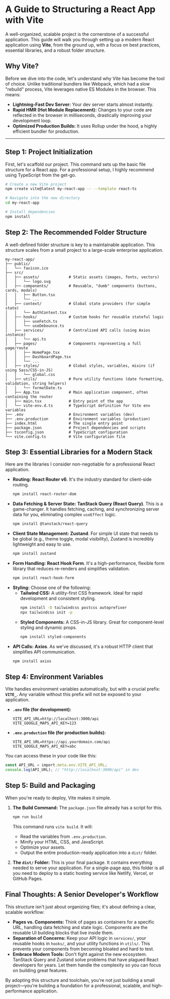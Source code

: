 # A Guide to Structuring a React App with Vite
 A well-organized, scalable project is the cornerstone of a successful application. This guide will walk you through setting up a modern React application using **Vite**, from the ground up, with a focus on best practices, essential libraries, and a robust folder structure.

## Why Vite?

Before we dive into the code, let's understand why Vite has become the tool of choice. Unlike traditional bundlers like Webpack, which had a slow "rebuild" process, Vite leverages native ES Modules in the browser. This means:

  * **Lightning-Fast Dev Server:** Your dev server starts almost instantly.
  * **Rapid HMR (Hot Module Replacement):** Changes to your code are reflected in the browser in milliseconds, drastically improving your development loop.
  * **Optimized Production Builds:** It uses Rollup under the hood, a highly efficient bundler for production.

-----

## Step 1: Project Initialization

First, let's scaffold our project. This command sets up the basic file structure for a React app. For a professional setup, I highly recommend using TypeScript from the get-go.

```bash
# Create a new Vite project
npm create vite@latest my-react-app -- --template react-ts

# Navigate into the new directory
cd my-react-app

# Install dependencies
npm install
```

## Step 2: The Recommended Folder Structure

A well-defined folder structure is key to a maintainable application. This structure scales from a small project to a large-scale enterprise application.

```
my-react-app/
├── public/
│   └── favicon.ico
├── src/
│   ├── assets/             # Static assets (images, fonts, vectors)
│   │   └── logo.svg
│   ├── components/         # Reusable, "dumb" components (buttons, cards, modals)
│   │   ├── Button.tsx
│   │   └── ...
│   ├── context/            # Global state providers (for simple state)
│   │   └── AuthContext.tsx
│   ├── hooks/              # Custom hooks for reusable stateful logic
│   │   ├── useFetch.ts
│   │   └── useDebounce.ts
│   ├── services/           # Centralized API calls (using Axios instance)
│   │   └── api.ts
│   ├── pages/              # Components representing a full page/route
│   │   ├── HomePage.tsx
│   │   ├── DashboardPage.tsx
│   │   └── ...
│   ├── styles/             # Global styles, variables, mixins (if using Sass/CSS-in-JS)
│   │   └── global.css
│   ├── utils/              # Pure utility functions (date formatting, validation, string helpers)
│   │   └── formatDate.ts
│   ├── App.tsx             # Main application component, often containing the router
│   ├── main.tsx            # Entry point of the app
│   └── vite-env.d.ts       # TypeScript definition for Vite env variables
├── .env                    # Environment variables (dev)
├── .env.production         # Environment variables (production)
├── index.html              # The single entry point
├── package.json            # Project dependencies and scripts
├── tsconfig.json           # TypeScript configuration
└── vite.config.ts          # Vite configuration file
```

## Step 3: Essential Libraries for a Modern Stack

Here are the libraries I consider non-negotiable for a professional React application.

  * **Routing:** **React Router v6**. It's the industry standard for client-side routing.
    ```bash
    npm install react-router-dom
    ```
  * **Data Fetching & Server State:** **TanStack Query (React Query)**. This is a game-changer. It handles fetching, caching, and synchronizing server data for you, eliminating complex `useEffect` logic.
    ```bash
    npm install @tanstack/react-query
    ```
  * **Client State Management:** **Zustand**. For simple UI state that needs to be global (e.g., theme toggle, modal visibility), Zustand is incredibly lightweight and easy to use.
    ```bash
    npm install zustand
    ```
  * **Form Handling:** **React Hook Form**. It's a high-performance, flexible form library that reduces re-renders and simplifies validation.
    ```bash
    npm install react-hook-form
    ```
  * **Styling:** Choose one of the following:
      * **Tailwind CSS:** A utility-first CSS framework. Ideal for rapid development and consistent styling.
        ```bash
        npm install -D tailwindcss postcss autoprefixer
        npx tailwindcss init -p
        ```
      * **Styled Components:** A CSS-in-JS library. Great for component-level styling and dynamic props.
        ```bash
        npm install styled-components
        ```
  * **API Calls:** **Axios**. As we've discussed, it's a robust HTTP client that simplifies API communication.
    ```bash
    npm install axios
    ```

## Step 4: Environment Variables

Vite handles environment variables automatically, but with a crucial prefix: **`VITE_`**. Any variable without this prefix will not be exposed to your application.

  * **`.env` file (for development):**
    ```
    VITE_API_URL=http://localhost:3000/api
    VITE_GOOGLE_MAPS_API_KEY=123
    ```
  * **`.env.production` file (for production builds):**
    ```
    VITE_API_URL=https://api.yourdomain.com/api
    VITE_GOOGLE_MAPS_API_KEY=abc
    ```

You can access these in your code like this:

```typescript
const API_URL = import.meta.env.VITE_API_URL;
console.log(API_URL); // "http://localhost:3000/api" in dev
```

## Step 5: Build and Packaging

When you're ready to deploy, Vite makes it simple.

1.  **The Build Command:** The `package.json` file already has a script for this.

    ```bash
    npm run build
    ```

    This command runs `vite build`. It will:

      * Read the variables from `.env.production`.
      * Minify your HTML, CSS, and JavaScript.
      * Optimize your assets.
      * Output the entire production-ready application into a `dist/` folder.

2.  **The `dist/` Folder:** This is your final package. It contains everything needed to serve your application. For a single-page app, this folder is all you need to deploy to a static hosting service like Netlify, Vercel, or GitHub Pages.

## Final Thoughts: A Senior Developer's Workflow

This structure isn't just about organizing files; it's about defining a clear, scalable workflow:

  * **Pages vs. Components:** Think of pages as containers for a specific URL, handling data fetching and state logic. Components are the reusable UI building blocks that live inside them.
  * **Separation of Concerns:** Keep your API logic in `services/`, your reusable hooks in `hooks/`, and your utility functions in `utils/`. This prevents your components from becoming bloated and hard to test.
  * **Embrace Modern Tools:** Don't fight against the new ecosystem. TanStack Query and Zustand solve problems that have plagued React developers for years. Let them handle the complexity so you can focus on building great features.

By adopting this structure and toolchain, you're not just building a small project—you're building a foundation for a professional, scalable, and high-performance application.